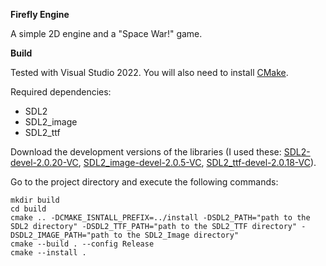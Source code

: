 **Firefly Engine**

A simple 2D engine and a "Space War!" game.

**Build**

Tested with Visual Studio 2022. You will also need to install [CMake](https://cmake.org/).

Required dependencies:
* SDL2 
* SDL2_image
* SDL2_ttf

Download the development versions of the libraries (I used these: [SDL2-devel-2.0.20-VC](https://github.com/libsdl-org/SDL/releases/download/release-2.0.20/SDL2-devel-2.0.20-VC.zip), [SDL2_image-devel-2.0.5-VC](https://www.libsdl.org/projects/SDL_image/release/SDL2_image-devel-2.0.5-VC.zip), [SDL2_ttf-devel-2.0.18-VC](https://github.com/libsdl-org/SDL_ttf/releases/download/release-2.0.18/SDL2_ttf-devel-2.0.18-VC.zip)).

Go to the project directory and execute the following commands:
```
mkdir build
cd build
cmake .. -DCMAKE_ISNTALL_PREFIX=../install -DSDL2_PATH="path to the SDL2 directory" -DSDL2_TTF_PATH="path to the SDL2_TTF directory" -DSDL2_IMAGE_PATH="path to the SDL2_Image directory" 
cmake --build . --config Release
cmake --install .
```
